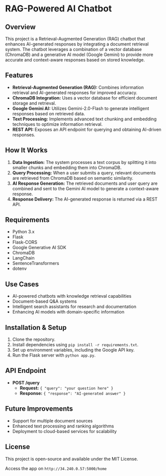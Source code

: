 # RAG-Powered AI Chatbot

## Overview
This project is a Retrieval-Augmented Generation (RAG) chatbot that enhances AI-generated responses by integrating a document retrieval system. The chatbot leverages a combination of a vector database (ChromaDB) and a generative AI model (Google Gemini) to provide more accurate and context-aware responses based on stored knowledge.

## Features
- **Retrieval-Augmented Generation (RAG):** Combines information retrieval and AI-generated responses for improved accuracy.
- **ChromaDB Integration:** Uses a vector database for efficient document storage and retrieval.
- **Google Gemini AI:** Utilizes Gemini-2.0-Flash to generate intelligent responses based on retrieved data.
- **Text Processing:** Implements advanced text chunking and embedding techniques to optimize information retrieval.
- **REST API:** Exposes an API endpoint for querying and obtaining AI-driven responses.

## How It Works
1. **Data Ingestion:** The system processes a text corpus by splitting it into smaller chunks and embedding them into ChromaDB.
2. **Query Processing:** When a user submits a query, relevant documents are retrieved from ChromaDB based on semantic similarity.
3. **AI Response Generation:** The retrieved documents and user query are combined and sent to the Gemini AI model to generate a context-aware response.
4. **Response Delivery:** The AI-generated response is returned via a REST API.

## Requirements
- Python 3.x
- Flask
- Flask-CORS
- Google Generative AI SDK
- ChromaDB
- LangChain
- SentenceTransformers
- dotenv

## Use Cases
- AI-powered chatbots with knowledge retrieval capabilities
- Document-based Q&A systems
- Intelligent search assistants for research and documentation
- Enhancing AI models with domain-specific information

## Installation & Setup
1. Clone the repository.
2. Install dependencies using `pip install -r requirements.txt`.
3. Set up environment variables, including the Google API key.
4. Run the Flask server with `python app.py`.

## API Endpoint
- **POST /query**
  - **Request:** `{ "query": "your question here" }`
  - **Response:** `{ "response": "AI-generated answer" }`

## Future Improvements
- Support for multiple document sources
- Enhanced text processing and ranking algorithms
- Deployment to cloud-based services for scalability

## License
This project is open-source and available under the MIT License.

Access the app on `http://34.240.0.57:5000/home`